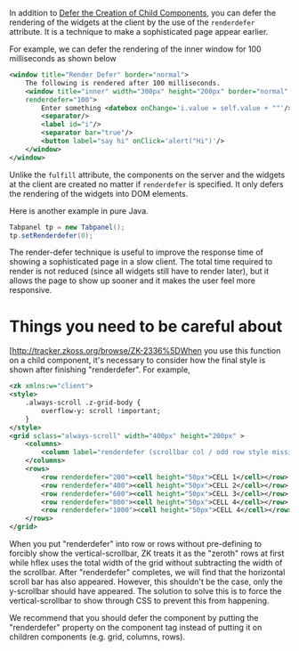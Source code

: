In addition to [ Defer the Creation of Child Components]({{site.baseurl}}/zk_dev_ref/performance_tips/defer_the_creation_of_child_components),
you can defer the rendering of the widgets at the client by the use of
the `renderdefer` attribute. It is a technique to make a sophisticated
page appear earlier.

For example, we can defer the rendering of the inner window for 100
milliseconds as shown below

```xml
<window title="Render Defer" border="normal">
    The following is rendered after 100 milliseconds.
    <window title="inner" width="300px" height="200px" border="normal"
    renderdefer="100">
        Enter something <datebox onChange='i.value = self.value + ""'/>
        <separator/>
        <label id="i"/>
        <separator bar="true"/>
        <button label="say hi" onClick='alert("Hi")'/>
    </window>
</window>
```

Unlike the `fulfill` attribute, the components on the server and the
widgets at the client are created no matter if `renderdefer` is
specified. It only defers the rendering of the widgets into DOM
elements.

Here is another example in pure Java.

```java
Tabpanel tp = new Tabpanel();
tp.setRenderdefer(0);
```

The render-defer technique is useful to improve the response time of
showing a sophisticated page in a slow client. The total time required
to render is not reduced (since all widgets still have to render later),
but it allows the page to show up sooner and it makes the user feel more
responsive.

# Things you need to be careful about

\[<http://tracker.zkoss.org/browse/ZK-2336%5DWhen> you use this function
on a child component, it's necessary to consider how the final style is
shown after finishing "renderdefer". For example,

```xml
<zk xmlns:w="client">
<style>
    .always-scroll .z-grid-body {
        overflow-y: scroll !important;
    }
</style>
<grid sclass="always-scroll" width="400px" height="200px" >
    <columns>
        <column label="renderdefer (scrollbar col / odd row style missing) hflex col" hflex="1"></column>
    </columns>
    <rows>
        <row renderdefer="200"><cell height="50px">CELL 1</cell></row>
        <row renderdefer="400"><cell height="50px">CELL 2</cell></row>
        <row renderdefer="600"><cell height="50px">CELL 3</cell></row>
        <row renderdefer="800"><cell height="50px">CELL 4</cell></row>
        <row renderdefer="1000"><cell height="50px">CELL 4</cell></row>
    </rows>
</grid>
```

When you put "renderdefer" into row or rows without pre-defining to
forcibly show the vertical-scrollbar, ZK treats it as the "zeroth" rows
at first while hflex uses the total width of the grid without
subtracting the width of the scrollbar. After "renderdefer" completes,
we will find that the horizontal scroll bar has also appeared. However,
this shouldn't be the case, only the y-scrollbar should have appeared.
The solution to solve this is to force the vertical-scrollbar to show
through CSS to prevent this from happening.

We recommend that you should defer the component by putting the
"renderdefer" property on the component tag instead of putting it on
children components (e.g. grid, columns, rows).
